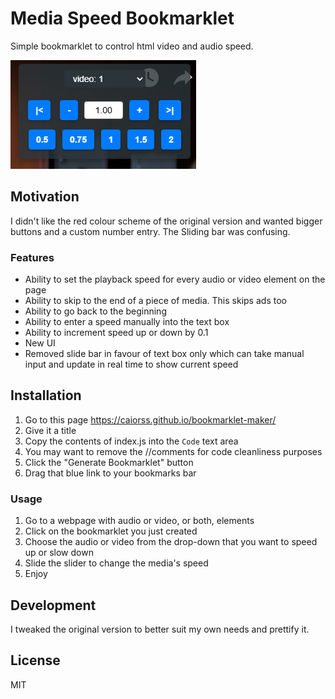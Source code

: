 # Media Speed Bookmarklet
Simple bookmarklet to control html video and audio speed.

![media control popup](control.png)
## Motivation

I didn't like the red colour scheme of the original version and wanted bigger buttons and a custom number entry. The Sliding bar was confusing.

### Features
* Ability to set the playback speed for every audio or video element on the page
* Ability to skip to the end of a piece of media. This skips ads too
* Ability to go back to the beginning
* Ability to enter a speed manually into the text box
* Ability to increment speed up or down by 0.1
* New UI
* Removed slide bar in favour of text box only which can take manual input and update in real time to show current speed

## Installation

1. Go to this page https://caiorss.github.io/bookmarklet-maker/
2. Give it a title
3. Copy the contents of index.js into the `Code` text area
4. You may want to remove the //comments for code cleanliness purposes
5. Click the "Generate Bookmarklet" button
6. Drag that blue link to your bookmarks bar
### Usage

1. Go to a webpage with audio or video, or both, elements
2. Click on the bookmarklet you just created
3. Choose the audio or video from the drop-down that you want to speed up or slow down
4. Slide the slider to change the media's speed
5. Enjoy

## Development

I tweaked the original version to better suit my own needs and prettify it.

## License

MIT
